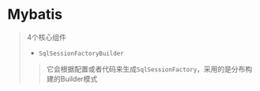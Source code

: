 # Mybatis
>  4个核心组件
> - `SqlSessionFactoryBuilder`
> > 它会根据配置或者代码来生成`SqlSessionFactory`，采用的是分布构建的Builder模式